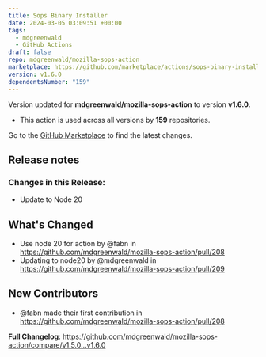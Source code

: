```yaml
---
title: Sops Binary Installer
date: 2024-03-05 03:09:51 +00:00
tags:
  - mdgreenwald
  - GitHub Actions
draft: false
repo: mdgreenwald/mozilla-sops-action
marketplace: https://github.com/marketplace/actions/sops-binary-installer
version: v1.6.0
dependentsNumber: "159"
---
```



Version updated for **mdgreenwald/mozilla-sops-action** to version **v1.6.0**.
- This action is used across all versions by **159** repositories.

Go to the [GitHub Marketplace](https://github.com/marketplace/actions/sops-binary-installer) to find the latest changes.

## Release notes

### Changes in this Release:

- Update to Node 20

## What's Changed
* Use node 20 for action by @fabn in https://github.com/mdgreenwald/mozilla-sops-action/pull/208
* Updating to node20 by @mdgreenwald in https://github.com/mdgreenwald/mozilla-sops-action/pull/209

## New Contributors
* @fabn made their first contribution in https://github.com/mdgreenwald/mozilla-sops-action/pull/208

**Full Changelog**: https://github.com/mdgreenwald/mozilla-sops-action/compare/v1.5.0...v1.6.0
